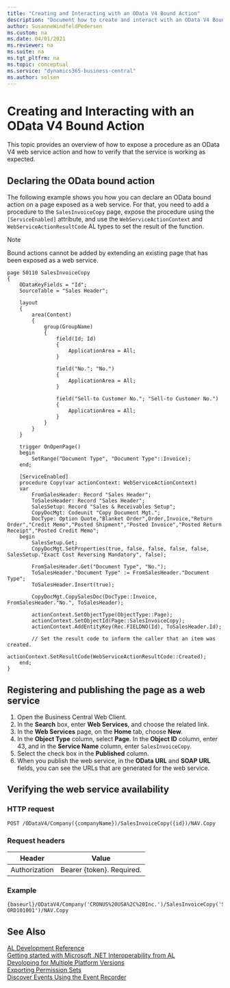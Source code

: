```yaml
---
title: "Creating and Interacting with an OData V4 Bound Action"
description: "Document how to create and interact with an OData V4 Bound Action in AL."
author: SusanneWindfeldPedersen
ms.custom: na
ms.date: 04/01/2021
ms.reviewer: na
ms.suite: na
ms.tgt_pltfrm: na
ms.topic: conceptual
ms.service: "dynamics365-business-central"
ms.author: solsen
---
```


# Creating and Interacting with an OData V4 Bound Action

This topic provides an overview of how to expose a procedure as an OData V4 web service action and how to verify that the service is working as expected.

## Declaring the OData bound action

The following example shows you how you can declare an OData bound action on a page exposed as a web service. For that, you need to add a procedure to the `SalesInvoiceCopy` page, expose the procedure using the `[ServiceEnabled]` attribute, and use the `WebServiceActionContext` and `WebServiceActionResultCode` AL types to set the result of the function.  

> [!NOTE]   
> Bound actions cannot be added by extending an existing page that has been exposed as a web service. 

```AL
page 50110 SalesInvoiceCopy
{
    ODataKeyFields = "Id";
    SourceTable = "Sales Header";

    layout
    {
        area(Content)
        {
            group(GroupName)
            {
                field(Id; Id)
                {
                    ApplicationArea = All;
                }

                field("No."; "No.")
                {
                    ApplicationArea = All;
                }

                field("Sell-to Customer No."; "Sell-to Customer No.")
                {
                    ApplicationArea = All;
                }
            }
        }
    }

    trigger OnOpenPage()
    begin
        SetRange("Document Type", "Document Type"::Invoice);
    end;

    [ServiceEnabled]
    procedure Copy(var actionContext: WebServiceActionContext)
    var
        FromSalesHeader: Record "Sales Header";
        ToSalesHeader: Record "Sales Header";
        SalesSetup: Record "Sales & Receivables Setup";
        CopyDocMgt: Codeunit "Copy Document Mgt.";
        DocType: Option Quote,"Blanket Order",Order,Invoice,"Return Order","Credit Memo","Posted Shipment","Posted Invoice","Posted Return Receipt","Posted Credit Memo";
    begin
        SalesSetup.Get;
        CopyDocMgt.SetProperties(true, false, false, false, false, SalesSetup."Exact Cost Reversing Mandatory", false);

        FromSalesHeader.Get("Document Type", "No.");
        ToSalesHeader."Document Type" := FromSalesHeader."Document Type";
        ToSalesHeader.Insert(true);

        CopyDocMgt.CopySalesDoc(DocType::Invoice, FromSalesHeader."No.", ToSalesHeader);

        actionContext.SetObjectType(ObjectType::Page);
        actionContext.SetObjectId(Page::SalesInvoiceCopy);
        actionContext.AddEntityKey(Rec.FIELDNO(Id), ToSalesHeader.Id);

        // Set the result code to inform the caller that an item was created.
        actionContext.SetResultCode(WebServiceActionResultCode::Created);
    end;
}
```

## Registering and publishing the page as a web service

1. Open the Business Central Web Client.
2. In the **Search** box, enter **Web Services**, and choose the related link.
3. In the **Web Services** page, on the **Home** tab, choose **New**.
4. In the **Object Type** column, select **Page**. In the **Object ID** column, enter 43, and in the **Service Name** column, enter `SalesInvoiceCopy`.
5. Select the check box in the **Published** column. 
6. When you publish the web service, in the **OData URL** and **SOAP URL** fields, you can see the URLs that are generated for the web service. 

## Verifying the web service availability  

### HTTP request

```
POST /ODataV4/Company({companyName})/SalesInvoiceCopy({id})/NAV.Copy
```

### Request headers

|Header|Value|
|------|-----|
|Authorization|Bearer {token}. Required.|

### Example

```
{baseurl}/ODataV4/Company('CRONUS%20USA%2C%20Inc.')/SalesInvoiceCopy('S-ORD101001')/NAV.Copy
```


## See Also
[AL Development Reference](devenv-reference-overview.md)  
[Getting started with Microsoft .NET Interoperability from AL](devenv-get-started-call-dotnet-from-al.md)  
[Devoloping for Multiple Platform Versions](devenv-developing-for-multiple-platform-versions.md)  
[Exporting Permission Sets](devenv-export-permission-sets.md)  
[Discover Events Using the Event Recorder](devenv-events-discoverability.md)    
